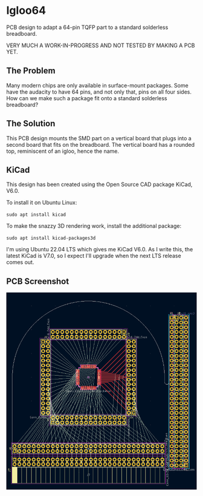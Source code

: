 # Igloo64 #

PCB design to adapt a 64-pin TQFP part to a standard solderless breadboard.

VERY MUCH A WORK-IN-PROGRESS AND NOT TESTED BY MAKING A PCB YET.

## The Problem ##

Many modern chips are only available in surface-mount packages.
Some have the audacity to have 64 pins, and not only that, pins on all four sides.
How can we make such a package fit onto a standard solderless breadboard?

## The Solution ##

This PCB design mounts the SMD part on a vertical board that plugs into a second board
that fits on the breadboard.
The vertical board has a rounded top, reminiscent of an igloo, hence the name.

## KiCad ##

This design has been created using the Open Source CAD package KiCad, V6.0.

To install it on Ubuntu Linux:

`sudo apt install kicad`

To make the snazzy 3D rendering work, install the additional package:

`sudo apt install kicad-packages3d`

I'm using Ubuntu 22.04 LTS which gives me KiCad V6.0.
As I write this, the latest KiCad is V7.0,
so I expect I'll upgrade when the next LTS release comes out.

## PCB Screenshot ##
![PCB screenshot](Igloo64_pcb.png "PCB screenshot")


